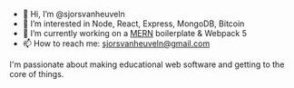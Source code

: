 - 👋 Hi, I’m @sjorsvanheuveln
- 👀 I’m interested in Node, React, Express, MongoDB, Bitcoin
- 🌱 I’m currently working on a [MERN](https://github.com/sjorsvanheuveln/express-react-boilerplate) boilerplate  & Webpack 5
- 📫 How to reach me: sjorsvanheuveln@gmail.com

I'm passionate about making educational web software and getting to the core of things.
